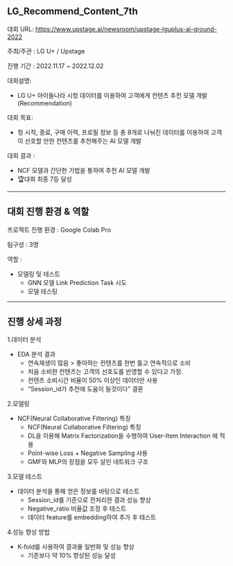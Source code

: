## LG_Recommend_Content_7th

대회 URL: https://www.upstage.ai/newsroom/upstage-lguplus-ai-ground-2022

주최/주관 : LG U+ / Upstage

진행 기간 : 2022.11.17 ~ 2022.12.02

대회설명:
  * LG U+ 아이들나라 시청 데이터를 이용하여 고객에게 컨텐츠 추천 모델 개발 (Recommendation)
  
대회 목표:
  * 청 시작, 종료, 구매 이력, 프로필 정보 등 총 8개로 나눠진 데이터를 이용하여 고객이 선호할 만한 컨텐츠를 추천해주는 AI 모델 개발

대회 결과 :
  * NCF 모델과 간단한 기법을 통하여 추천 AI 모델 개발
  * 🏆대회 최종 7등 달성
 * * *
 ## 대회 진행 환경 & 역할
 프로젝트 진행 환경 : Google Colab Pro
 
 팀구성 : 3명
 
 역할 :
  * 모델링 및 테스트
    * GNN 모델 Link Prediction Task 시도
    * 모델 테스팅
* * *
## 진행 상세 과정
1.데이터 분석
  * EDA 분석 결과
    * 연속재생이 많음 > 좋아하는 컨텐츠를 한번 틀고 연속적으로 소비
    * 처음 소비한 컨텐츠는 고객의 선호도를 반영할 수 있다고 가정.
    * 컨텐츠 소비시간 비율이 50% 이상인 데이터만 사용
    * “Session_id가 추천에 도움이 될것이다” 결론
  
2.모델링
  * NCF(Neural Collaborative Filtering) 특징
    * NCF(Neural Collaborative Filtering) 특징
    * DL을 이용해 Matrix Factorization을 수행하여 User-Item Interaction 에 적용
    * Point-wise Loss + Negative Sampling 사용
    * GMF와 MLP의 장점을 모두 살린 네트워크 구조
    
3.모델 테스트
  * 데이터 분석을 통해 얻은 정보를 바탕으로 테스트
    * Session_id를 기준으로 전처리한 결과 성능 향상
    * Negative_ratio 비율값 조정 후 테스트
    * 데이터 feature를 embedding하여 추가 후 테스트
  
4.성능 향상 방법
  * K-fold를 사용하여 결과물 일반화 및 성능 향상
    * 기존보다 약 10% 향상된 성능 달성 
